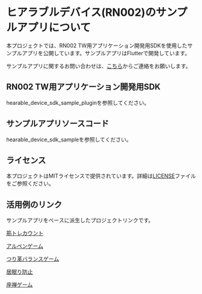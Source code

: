 # ヒアラブルデバイス(RN002)のサンプルアプリについて
本プロジェクトでは、RN002 TW用アプリケーション開発用SDKを使用したサンプルアプリを公開しています。サンプルアプリはFlutterで開発しています。

サンプルアプリに関するお問い合わせは、[こちら](https://github.com/HearableDev/Hearable/issues)からご連絡をお願いします。

## RN002 TW用アプリケーション開発用SDK
hearable_device_sdk_sample_pluginを参照してください。

## サンプルアプリソースコード
hearable_device_sdk_sampleを参照してください。

## ライセンス
本プロジェクトはMITライセンスで提供されています。詳細は[LICENSE](LICENSE)ファイルをご参照ください。

## 活用例のリンク
サンプルアプリをベースに派生したプロジェクトリンクです。
 
[筋トレカウント](https://github.com/Yuma-Tsukakoshi/lab_flutter_app)

[アルペンゲーム](https://github.com/tajikomay/HearableTask)

[つり革バランスゲーム](https://github.com/RyuNaitou/Hearable_flutter_app)

[居眠り防止](https://github.com/YuyaTalatori/hiarableapp/tree/master/Hearable-main)

[座禅ゲーム](https://github.com/kaz956/HearableApp2024)

